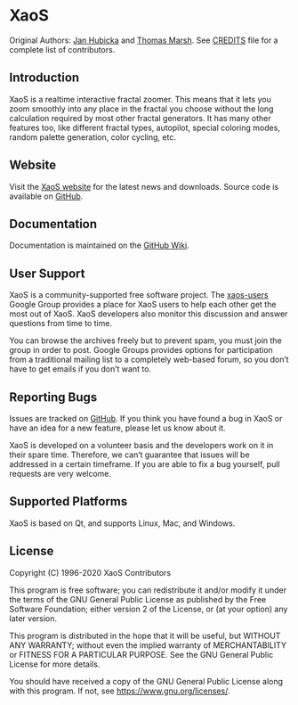 XaoS
====

Original Authors: [Jan Hubicka](http://www.ucw.cz/~hubicka/) and [Thomas Marsh](https://www.linkedin.com/in/thomasmarsh).
See [CREDITS](CREDITS.md) file for a complete list of contributors.

Introduction
------------

XaoS is a realtime interactive fractal zoomer. This means that it lets you
zoom smoothly into any place in the fractal you choose without the long 
calculation required by most other fractal generators. It has many other 
features too, like different fractal types, autopilot, special coloring
modes, random palette generation, color cycling, etc.

Website
-------

Visit the [XaoS website](http://xaos.sourceforge.net/)
for the latest news and downloads.  Source code is available on 
[GitHub](https://github.com/xaos-project/XaoS).

Documentation
-------------

Documentation is maintained on the [GitHub Wiki](https://github.com/xaos-project/XaoS/wiki).

User Support
------------

XaoS is a community-supported free software project. 
The [xaos-users](http://groups.google.com/group/xaos-users) Google Group 
provides a place for XaoS users to help each other get the most out of XaoS. 
XaoS developers also monitor this discussion and answer questions from time to time.

You can browse the archives freely but to prevent spam, you must join the group 
in order to post. Google Groups provides options for participation from a 
traditional mailing list to a completely web-based forum, so you don’t have to 
get emails if you don’t want to.

Reporting Bugs
--------------

Issues are tracked on [GitHub](https://github.com/xaos-project/XaoS/issues).
If you think you have found a bug in XaoS or have an idea for a new feature, 
please let us know about it. 

XaoS is developed on a volunteer basis and the developers work on it in their spare time. 
Therefore, we can’t guarantee that issues will be addressed in a certain timeframe. If 
you are able to fix a bug yourself, pull requests are very welcome.

Supported Platforms
-------------------

XaoS is based on Qt, and supports Linux, Mac, and Windows.

 
License
-------

Copyright (C) 1996-2020 XaoS Contributors

This program is free software; you can redistribute it and/or modify
it under the terms of the GNU General Public License as published by
the Free Software Foundation; either version 2 of the License, or
(at your option) any later version.

This program is distributed in the hope that it will be useful,
but WITHOUT ANY WARRANTY; without even the implied warranty of
MERCHANTABILITY or FITNESS FOR A PARTICULAR PURPOSE.  See the
GNU General Public License for more details.

You should have received a copy of the GNU General Public License
along with this program.  If not, see <https://www.gnu.org/licenses/>.
